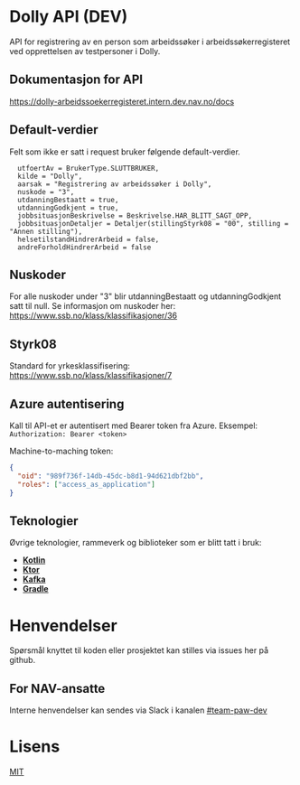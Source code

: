 # Dolly API (DEV)

API for registrering av en person som arbeidssøker i arbeidssøkerregisteret ved opprettelsen av testpersoner i Dolly.

## Dokumentasjon for API

https://dolly-arbeidssoekerregisteret.intern.dev.nav.no/docs

## Default-verdier
Felt som ikke er satt i request bruker følgende default-verdier.
```
  utfoertAv = BrukerType.SLUTTBRUKER,
  kilde = "Dolly",
  aarsak = "Registrering av arbeidssøker i Dolly",
  nuskode = "3",
  utdanningBestaatt = true,
  utdanningGodkjent = true,
  jobbsituasjonBeskrivelse = Beskrivelse.HAR_BLITT_SAGT_OPP,
  jobbsituasjonDetaljer = Detaljer(stillingStyrk08 = "00", stilling = "Annen stilling"),
  helsetilstandHindrerArbeid = false,
  andreForholdHindrerArbeid = false
```

## Nuskoder

For alle nuskoder under "3" blir utdanningBestaatt og utdanningGodkjent satt til null.
Se informasjon om nuskoder her: https://www.ssb.no/klass/klassifikasjoner/36

## Styrk08

Standard for yrkesklassifisering: https://www.ssb.no/klass/klassifikasjoner/7

## Azure autentisering

Kall til API-et er autentisert med Bearer token fra Azure.
Eksempel: `Authorization: Bearer <token>`

Machine-to-maching token:
```json
{
  "oid": "989f736f-14db-45dc-b8d1-94d621dbf2bb",
  "roles": ["access_as_application"]
}
```

## Teknologier

Øvrige teknologier, rammeverk og biblioteker som er blitt tatt i bruk:

- [**Kotlin**](https://kotlinlang.org/)
- [**Ktor**](https://ktor.io/)
- [**Kafka**](https://kafka.apache.org/)
- [**Gradle**](https://gradle.org/)

# Henvendelser

Spørsmål knyttet til koden eller prosjektet kan stilles via issues her på github.

## For NAV-ansatte

Interne henvendelser kan sendes via Slack i kanalen [#team-paw-dev](https://nav-it.slack.com/archives/CLTFAEW75)

# Lisens

[MIT](LICENSE)
